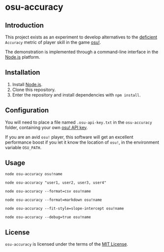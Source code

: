 osu-accuracy
========================================================================

Introduction
------------------------------------------------------------------------
This project exists as an experiment to develop alternatives to the [deficient](https://github.com/ppy/osu/issues/4680)
``Accuracy`` metric of player skill in the game [osu!](https://osu.ppy.sh).

The demonstration is implemented through a command-line interface in the [Node.js](https://nodejs.org) platform.

Installation
------------------------------------------------------------------------

1. Install [Node.js](https://nodejs.org/).
2. Clone this repository.
3. Enter the repository and install dependencies with ``npm install``.

Configuration
------------------------------------------------------------------------

You will need to place a file named ``.osu-api-key.txt`` in the ``osu-accuracy`` folder, containing your own [osu! API key](https://github.com/ppy/osu-api/wiki).

If you are an avid ``osu!`` player, this software will get an excellent performance boost if you let it know the location of ``osu!``, in the
environment variable ``OSU_PATH``.

Usage
------------------------------------------------------------------------

	node osu-accuracy osu!name

	node osu-accuracy "user1, user2, user3, user4"

	node osu-accuracy --format=csv osu!name

	node osu-accuracy --format=markdown osu!name

	node osu-accuracy --fit-style=slope-intercept osu!name

	node osu-accuracy --debug=true osu!name

License
------------------------------------------------------------------------

``osu-accuracy`` is licensed under the terms of the [MIT License][1].

  [1]: https://github.com/Slayer95/osu-accuracy/blob/master/LICENSE
